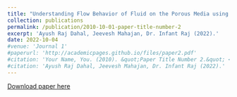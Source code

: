 ```yaml
---
title: "Understanding Flow Behavior of Fluid on the Porous Media using AI"
collection: publications
permalink: /publication/2010-10-01-paper-title-number-2
excerpt: 'Ayush Raj Dahal, Jeevesh Mahajan, Dr. Infant Raj (2022).'
date: 2022-10-04
#venue: 'Journal 1'
#paperurl: 'http://academicpages.github.io/files/paper2.pdf'
#citation: 'Your Name, You. (2010). &quot;Paper Title Number 2.&quot; <i>Journal 1</i>. 1(2).'
#citation: 'Ayush Raj Dahal, Jeevesh Mahajan, Dr. Infant Raj (2022).'
---
```


[Download paper here]()